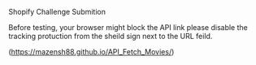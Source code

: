 

Shopify Challenge Submition

Before testing, your browser might block the API link please disable the tracking protuction from the sheild sign next to the URL feild. 

(https://mazensh88.github.io/API_Fetch_Movies/)
